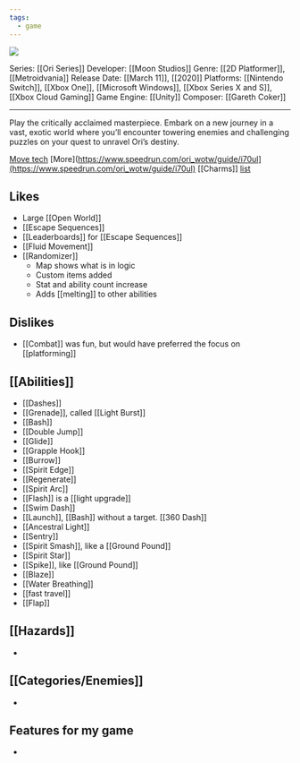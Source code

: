 ```yaml
---
tags:
  - game
---
```

<img src="https://cdn2.steamgriddb.com/thumb/cf1d15ac3ce0255dd636fb020e51a23a.jpg">

Series: [[Ori Series]]
Developer: [[Moon Studios]]
Genre: [[2D Platformer]], [[Metroidvania]]
Release Date: [[March 11]], [[2020]]
Platforms: [[Nintendo Switch]], [[Xbox One]], [[Microsoft Windows]], [[Xbox Series X and S]], [[Xbox Cloud Gaming]]
Game Engine: [[Unity]]
Composer: [[Gareth Coker]]

----

Play the critically acclaimed masterpiece. Embark on a new journey in a vast, exotic world where you’ll encounter towering enemies and challenging puzzles on your quest to unravel Ori’s destiny.

[Move tech](https://www.speedrun.com/ori_wotw/guide/pp1zv) [More](https://www.speedrun.com/ori_wotw/guide/i70ul](https://www.speedrun.com/ori_wotw/guide/i70ul)
[[Charms]] [list](https://www.ign.com/wikis/ori-and-the-will-of-the-wisps/Skills_(Spirit_Shards))


## Likes
* Large [[Open World]]
* [[Escape Sequences]]
* [[Leaderboards]] for [[Escape Sequences]]
* [[Fluid Movement]]
* [[Randomizer]]
	* Map shows what is in logic
	* Custom items added
	* Stat and ability count increase
	* Adds [[melting]] to other abilities

## Dislikes
* [[Combat]] was fun, but would have preferred the focus on [[platforming]]

## [[Abilities]]
* [[Dashes]]
* [[Grenade]], called [[Light Burst]]
* [[Bash]]
* [[Double Jump]]
* [[Glide]]
* [[Grapple Hook]]
* [[Burrow]]
* [[Spirit Edge]]
* [[Regenerate]]
* [[Spirit Arc]]
* [[Flash]] is a [[light upgrade]]
* [[Swim Dash]]
* [[Launch]], [[Bash]] without a target. [[360 Dash]]
* [[Ancestral Light]]
* [[Sentry]]
* [[Spirit Smash]], like a [[Ground Pound]]
* [[Spirit Star]]
* [[Spike]], like [[Ground Pound]]
* [[Blaze]]
* [[Water Breathing]]
* [[fast travel]]
* [[Flap]]

## [[Hazards]]
* 

## [[Categories/Enemies]]
* 

## Features for my game
* 